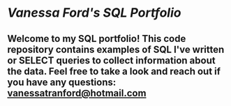 # ***Vanessa Ford's SQL Portfolio***

## Welcome to my SQL portfolio! This code repository contains examples of SQL I've written or SELECT queries to collect information about the data. Feel free to take a look and reach out if you have any questions: vanessatranford@hotmail.com
